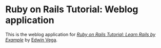 # Ruby on Rails Tutorial: Weblog application

This is the weblog application for
[*Ruby on Rails Tutorial: Learn Rails by Example*](http://railstutorial.org)
by [Edwin Vega](edwin.ponc@gmail.com).